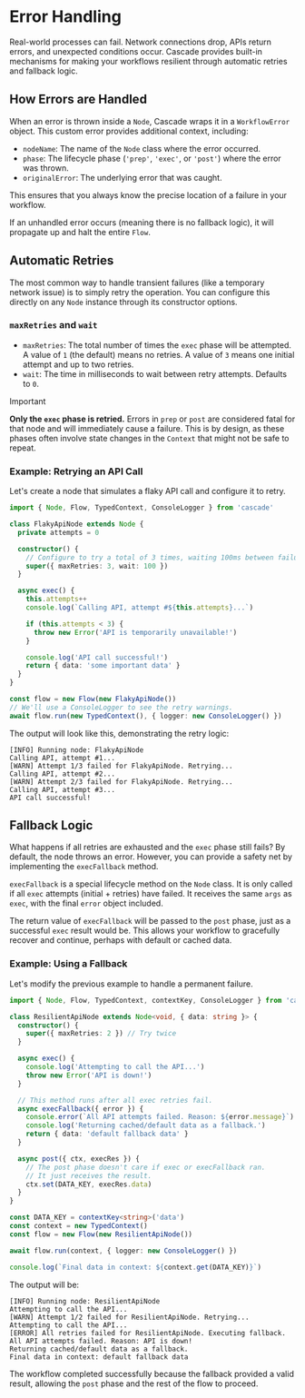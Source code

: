 # Error Handling

Real-world processes can fail. Network connections drop, APIs return errors, and unexpected conditions occur. Cascade provides built-in mechanisms for making your workflows resilient through automatic retries and fallback logic.

## How Errors are Handled

When an error is thrown inside a `Node`, Cascade wraps it in a `WorkflowError` object. This custom error provides additional context, including:

- `nodeName`: The name of the `Node` class where the error occurred.
- `phase`: The lifecycle phase (`'prep'`, `'exec'`, or `'post'`) where the error was thrown.
- `originalError`: The underlying error that was caught.

This ensures that you always know the precise location of a failure in your workflow.

If an unhandled error occurs (meaning there is no fallback logic), it will propagate up and halt the entire `Flow`.

## Automatic Retries

The most common way to handle transient failures (like a temporary network issue) is to simply retry the operation. You can configure this directly on any `Node` instance through its constructor options.

### `maxRetries` and `wait`

- `maxRetries`: The total number of times the `exec` phase will be attempted. A value of `1` (the default) means no retries. A value of `3` means one initial attempt and up to two retries.
- `wait`: The time in milliseconds to wait between retry attempts. Defaults to `0`.

> [!IMPORTANT]
> **Only the `exec` phase is retried.** Errors in `prep` or `post` are considered fatal for that node and will immediately cause a failure. This is by design, as these phases often involve state changes in the `Context` that might not be safe to repeat.

### Example: Retrying an API Call

Let's create a node that simulates a flaky API call and configure it to retry.

```typescript
import { Node, Flow, TypedContext, ConsoleLogger } from 'cascade'

class FlakyApiNode extends Node {
  private attempts = 0

  constructor() {
    // Configure to try a total of 3 times, waiting 100ms between failures.
    super({ maxRetries: 3, wait: 100 })
  }

  async exec() {
    this.attempts++
    console.log(`Calling API, attempt #${this.attempts}...`)

    if (this.attempts < 3) {
      throw new Error('API is temporarily unavailable!')
    }

    console.log('API call successful!')
    return { data: 'some important data' }
  }
}

const flow = new Flow(new FlakyApiNode())
// We'll use a ConsoleLogger to see the retry warnings.
await flow.run(new TypedContext(), { logger: new ConsoleLogger() })
```

The output will look like this, demonstrating the retry logic:

```
[INFO] Running node: FlakyApiNode
Calling API, attempt #1...
[WARN] Attempt 1/3 failed for FlakyApiNode. Retrying...
Calling API, attempt #2...
[WARN] Attempt 2/3 failed for FlakyApiNode. Retrying...
Calling API, attempt #3...
API call successful!
```

## Fallback Logic

What happens if all retries are exhausted and the `exec` phase still fails? By default, the node throws an error. However, you can provide a safety net by implementing the `execFallback` method.

`execFallback` is a special lifecycle method on the `Node` class. It is only called if all `exec` attempts (initial + retries) have failed. It receives the same `args` as `exec`, with the final `error` object included.

The return value of `execFallback` will be passed to the `post` phase, just as a successful `exec` result would be. This allows your workflow to gracefully recover and continue, perhaps with default or cached data.

### Example: Using a Fallback

Let's modify the previous example to handle a permanent failure.

```typescript
import { Node, Flow, TypedContext, contextKey, ConsoleLogger } from 'cascade'

class ResilientApiNode extends Node<void, { data: string }> {
  constructor() {
    super({ maxRetries: 2 }) // Try twice
  }

  async exec() {
    console.log('Attempting to call the API...')
    throw new Error('API is down!')
  }

  // This method runs after all exec retries fail.
  async execFallback({ error }) {
    console.error(`All API attempts failed. Reason: ${error.message}`)
    console.log('Returning cached/default data as a fallback.')
    return { data: 'default fallback data' }
  }

  async post({ ctx, execRes }) {
    // The post phase doesn't care if exec or execFallback ran.
    // It just receives the result.
    ctx.set(DATA_KEY, execRes.data)
  }
}

const DATA_KEY = contextKey<string>('data')
const context = new TypedContext()
const flow = new Flow(new ResilientApiNode())

await flow.run(context, { logger: new ConsoleLogger() })

console.log(`Final data in context: ${context.get(DATA_KEY)}`)
```

The output will be:

```
[INFO] Running node: ResilientApiNode
Attempting to call the API...
[WARN] Attempt 1/2 failed for ResilientApiNode. Retrying...
Attempting to call the API...
[ERROR] All retries failed for ResilientApiNode. Executing fallback.
All API attempts failed. Reason: API is down!
Returning cached/default data as a fallback.
Final data in context: default fallback data
```

The workflow completed successfully because the fallback provided a valid result, allowing the `post` phase and the rest of the flow to proceed.
